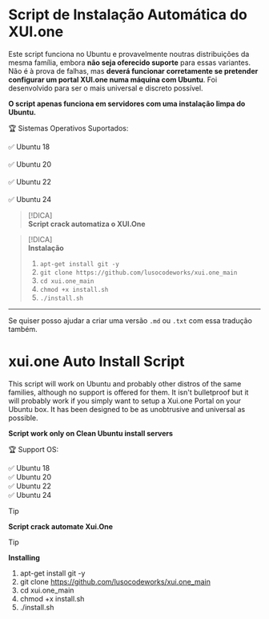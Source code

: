
# Script de Instalação Automática do XUI.one

Este script funciona no Ubuntu e provavelmente noutras distribuições da mesma família, embora **não seja oferecido suporte** para essas variantes. Não é à prova de falhas, mas **deverá funcionar corretamente se pretender configurar um portal XUI.one numa máquina com Ubuntu**. Foi desenvolvido para ser o mais universal e discreto possível.

<b>O script apenas funciona em servidores com uma instalação limpa do Ubuntu.</b>

🏆 Sistemas Operativos Suportados:</br>

✅ Ubuntu 18</br>  
✅ Ubuntu 20</br>  
✅ Ubuntu 22</br>  
✅ Ubuntu 24</br>

> [!DICA]  
> <b>Script crack automatiza o XUI.One</b>

> [!DICA]  
> **Instalação**
> 
> 1. `apt-get install git -y`  
> 2. `git clone https://github.com/lusocodeworks/xui.one_main`  
> 3. `cd xui.one_main`  
> 4. `chmod +x install.sh`  
> 5. `./install.sh`

---

Se quiser posso ajudar a criar uma versão `.md` ou `.txt` com essa tradução também.

# xui.one Auto Install Script

This script will work on Ubuntu and probably other distros of the same families, although no support is offered for them. It isn't bulletproof but it will probably work if you simply want to setup a Xui.one Portal on your Ubuntu box. It has been designed to be as unobtrusive and universal as possible.

<b>Script work only on Clean Ubuntu install servers</b>

🏆 Support OS:</br>

✅ Ubuntu 18</br>
✅ Ubuntu 20</br>
✅ Ubuntu 22</br>
✅ Ubuntu 24</br>

>[!TIP]
> <b>Script crack automate Xui.One</b>

> [!TIP]
   > **Installing**
   >
   > 1. apt-get install git -y
   > 2. git clone https://github.com/lusocodeworks/xui.one_main
   > 3. cd xui.one_main
   > 4. chmod +x install.sh
   > 5. ./install.sh
